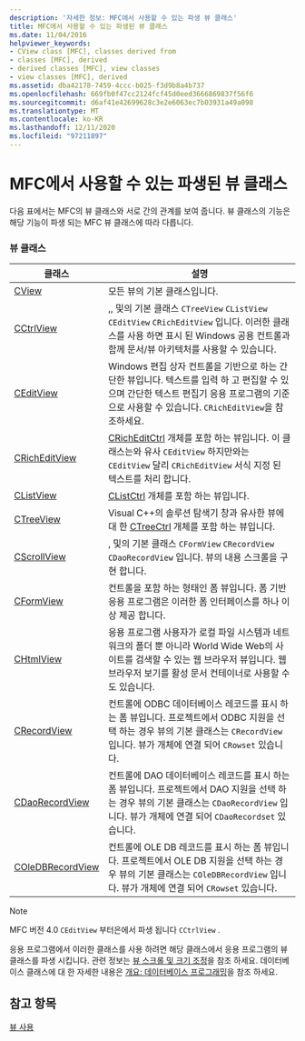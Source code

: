 ```yaml
---
description: '자세한 정보: MFC에서 사용할 수 있는 파생 뷰 클래스'
title: MFC에서 사용할 수 있는 파생된 뷰 클래스
ms.date: 11/04/2016
helpviewer_keywords:
- CView class [MFC], classes derived from
- classes [MFC], derived
- derived classes [MFC], view classes
- view classes [MFC], derived
ms.assetid: dba42178-7459-4ccc-b025-f3d9b8a4b737
ms.openlocfilehash: 669fb0f47cc2124fcf45d0eed3666869837f56f6
ms.sourcegitcommit: d6af41e42699628c3e2e6063ec7b03931a49a098
ms.translationtype: MT
ms.contentlocale: ko-KR
ms.lasthandoff: 12/11/2020
ms.locfileid: "97211897"
---
```

# <a name="derived-view-classes-available-in-mfc"></a>MFC에서 사용할 수 있는 파생된 뷰 클래스

다음 표에서는 MFC의 뷰 클래스와 서로 간의 관계를 보여 줍니다. 뷰 클래스의 기능은 해당 기능이 파생 되는 MFC 뷰 클래스에 따라 다릅니다.

### <a name="view-classes"></a>뷰 클래스

|클래스|설명|
|-----------|-----------------|
|[CView](reference/cview-class.md)|모든 뷰의 기본 클래스입니다.|
|[CCtrlView](reference/cctrlview-class.md)|,, 및의 기본 클래스 `CTreeView` `CListView` `CEditView` `CRichEditView` 입니다. 이러한 클래스를 사용 하면 표시 된 Windows 공용 컨트롤과 함께 문서/뷰 아키텍처를 사용할 수 있습니다.|
|[CEditView](reference/ceditview-class.md)|Windows 편집 상자 컨트롤을 기반으로 하는 간단한 뷰입니다. 텍스트를 입력 하 고 편집할 수 있으며 간단한 텍스트 편집기 응용 프로그램의 기준으로 사용할 수 있습니다. `CRichEditView`을 참조하세요.|
|[CRichEditView](reference/cricheditview-class.md)|[CRichEditCtrl](reference/cricheditctrl-class.md) 개체를 포함 하는 뷰입니다. 이 클래스는와 유사 `CEditView` 하지만와는 `CEditView` 달리 `CRichEditView` 서식 지정 된 텍스트를 처리 합니다.|
|[CListView](reference/clistview-class.md)|[CListCtrl](reference/clistctrl-class.md) 개체를 포함 하는 뷰입니다.|
|[CTreeView](reference/ctreeview-class.md)|Visual C++의 솔루션 탐색기 창과 유사한 뷰에 대 한 [CTreeCtrl](reference/ctreectrl-class.md) 개체를 포함 하는 뷰입니다.|
|[CScrollView](reference/cscrollview-class.md)|, 및의 기본 클래스 `CFormView` `CRecordView` `CDaoRecordView` 입니다. 뷰의 내용 스크롤을 구현 합니다.|
|[CFormView](reference/cformview-class.md)|컨트롤을 포함 하는 형태인 폼 뷰입니다. 폼 기반 응용 프로그램은 이러한 폼 인터페이스를 하나 이상 제공 합니다.|
|[CHtmlView](reference/chtmlview-class.md)|응용 프로그램 사용자가 로컬 파일 시스템과 네트워크의 폴더 뿐 아니라 World Wide Web의 사이트를 검색할 수 있는 웹 브라우저 뷰입니다. 웹 브라우저 보기를 활성 문서 컨테이너로 사용할 수도 있습니다.|
|[CRecordView](reference/crecordview-class.md)|컨트롤에 ODBC 데이터베이스 레코드를 표시 하는 폼 뷰입니다. 프로젝트에서 ODBC 지원을 선택 하는 경우 뷰의 기본 클래스는 `CRecordView` 입니다. 뷰가 개체에 연결 되어 `CRowset` 있습니다.|
|[CDaoRecordView](reference/cdaorecordview-class.md)|컨트롤에 DAO 데이터베이스 레코드를 표시 하는 폼 뷰입니다. 프로젝트에서 DAO 지원을 선택 하는 경우 뷰의 기본 클래스는 `CDaoRecordView` 입니다. 뷰가 개체에 연결 되어 `CDaoRecordset` 있습니다.|
|[COleDBRecordView](reference/coledbrecordview-class.md)|컨트롤에 OLE DB 레코드를 표시 하는 폼 뷰입니다. 프로젝트에서 OLE DB 지원을 선택 하는 경우 뷰의 기본 클래스는 `COleDBRecordView` 입니다. 뷰가 개체에 연결 되어 `CRowset` 있습니다.|

> [!NOTE]
> MFC 버전 4.0 `CEditView` 부터은에서 파생 됩니다 `CCtrlView` .

응용 프로그램에서 이러한 클래스를 사용 하려면 해당 클래스에서 응용 프로그램의 뷰 클래스를 파생 시킵니다. 관련 정보는 [뷰 스크롤 및 크기 조정](scrolling-and-scaling-views.md)을 참조 하세요. 데이터베이스 클래스에 대 한 자세한 내용은 [개요: 데이터베이스 프로그래밍](../data/data-access-programming-mfc-atl.md)을 참조 하세요.

## <a name="see-also"></a>참고 항목

[뷰 사용](using-views.md)
